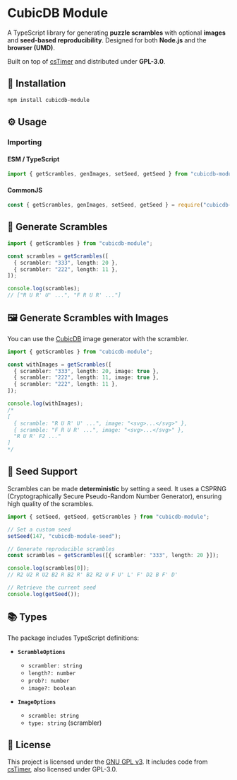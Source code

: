 # CubicDB Module

A TypeScript library for generating **puzzle scrambles** with optional **images** and **seed-based reproducibility**.
Designed for both **Node.js** and the **browser (UMD)**.

Built on top of [csTimer](https://github.com/cs0x7f/cstimer) and distributed under **GPL-3.0**.

## 🚀 Installation

```bash
npm install cubicdb-module
```

## ⚙️ Usage

### Importing

#### ESM / TypeScript

```ts
import { getScrambles, genImages, setSeed, getSeed } from "cubicdb-module";
```

#### CommonJS

```js
const { getScrambles, genImages, setSeed, getSeed } = require("cubicdb-module");
```

## 🔀 Generate Scrambles

```ts
import { getScrambles } from "cubicdb-module";

const scrambles = getScrambles([
  { scrambler: "333", length: 20 },
  { scrambler: "222", length: 11 },
]);

console.log(scrambles);
// ["R U R' U' ...", "F R U R' ..."]
```

## 🖼️ Generate Scrambles with Images

You can use the [CubicDB](https://cubicdb.netlify.app) image generator with the scrambler.

```ts
import { getScrambles } from "cubicdb-module";

const withImages = getScrambles([
  { scrambler: "333", length: 20, image: true },
  { scrambler: "222", length: 11, image: true },
  { scrambler: "222", length: 11 },
]);

console.log(withImages);
/*
[
  { scramble: "R U R' U' ...", image: "<svg>...</svg>" },
  { scramble: "F R U R' ...", image: "<svg>...</svg>" },
  "R U R' F2 ..."
]
*/
```

## 🌱 Seed Support

Scrambles can be made **deterministic** by setting a seed. It uses a CSPRNG (Cryptographically Secure Pseudo-Random Number Generator), ensuring high quality of the scrambles.

```ts
import { setSeed, getSeed, getScrambles } from "cubicdb-module";

// Set a custom seed
setSeed(147, "cubicdb-module-seed");

// Generate reproducible scrambles
const scrambles = getScrambles([{ scrambler: "333", length: 20 }]);

console.log(scrambles[0]);
// R2 U2 R U2 B2 R B2 R' B2 R2 U F U' L' F' D2 B F' D'

// Retrieve the current seed
console.log(getSeed());
```

## 📚 Types

The package includes TypeScript definitions:

- **`ScrambleOptions`**
  - `scrambler: string`
  - `length?: number`
  - `prob?: number`
  - `image?: boolean`

- **`ImageOptions`**
  - `scramble: string`
  - `type: string` (scrambler)

## 📄 License

This project is licensed under the [GNU GPL v3](./LICENSE).
It includes code from [csTimer](https://github.com/cs0x7f/cstimer), also licensed under GPL-3.0.
